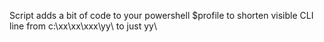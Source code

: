 Script adds a bit of code to your powershell $profile to shorten visible CLI line from c:\xx\xx\xxx\yy\ to just yy\
